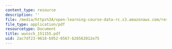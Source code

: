 ```yaml
---
content_type: resource
description: ''
file: /media/https%3A/open-learning-course-data-rc.s3.amazonaws.com/res-12-000-evolution-of-physical-oceanography-spring-2007/2ac7df239618b9520567b26562012e75_wunsch_151155.pdf
file_type: application/pdf
resourcetype: Document
title: wunsch_151155.pdf
uid: 2ac7df23-9618-b952-0567-b26562012e75
---
```

